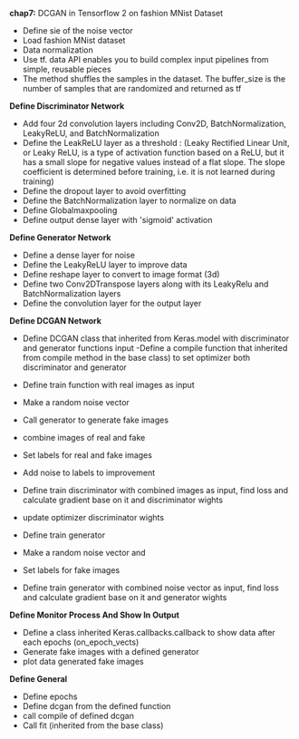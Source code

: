 **chap7:** DCGAN in Tensorflow 2 on fashion MNist Dataset

- Define sie of the noise vector
- Load fashion MNist dataset
- Data normalization
- Use tf. data API enables you to build complex input pipelines from simple, reusable pieces
- The method shuffles the samples in the dataset. The buffer_size is the number of samples that are randomized and returned as tf


**Define Discriminator Network**
- Add four 2d convolution layers including Conv2D, BatchNormalization, LeakyReLU, and BatchNormalization
- Define the LeakReLU layer as a threshold : (Leaky Rectified Linear Unit, or Leaky ReLU, is a type of activation function based on a ReLU, but it has a small slope for negative values instead of a flat slope. The slope coefficient is determined before training, i.e. it is not learned during training)
- Define the dropout layer to avoid overfitting
- Define the BatchNormalization layer to normalize on data
- Define Globalmaxpooling
- Define output dense layer with 'sigmoid' activation



**Define Generator Network**
- Define a dense layer for noise
- Define the LeakyReLU layer to improve data
- Define reshape layer to convert to image format (3d)
- Define two Conv2DTranspose layers along with its LeakyRelu and BatchNormalization layers
- Define the convolution layer for the output layer

**Define DCGAN Network**
- Define DCGAN class that inherited from Keras.model with discriminator and generator functions input
-Define a compile function that inherited from compile method in the base class) to set optimizer both discriminator and generator 

- Define train function with  real images as input
- Make a random noise vector
- Call generator to generate fake images
- combine images of real and fake
- Set labels for real and fake images
- Add noise to labels to improvement
- Define train discriminator with combined images as input, find loss and calculate gradient base on it and discriminator wights 
- update optimizer discriminator wights

- Define train generator
- Make a random noise vector and 
- Set labels for fake images
- Define  train generator with combined noise vector as input, find loss and calculate gradient base on it and generator wights 


**Define Monitor Process And Show In Output**

- Define a class inherited Keras.callbacks.callback to show data after each epochs (on_epoch_vects)
- Generate fake images with a defined generator
- plot data generated fake images



**Define General**

- Define epochs
- Define dcgan from the defined function
- call compile of defined dcgan
- Call fit (inherited from the base class)